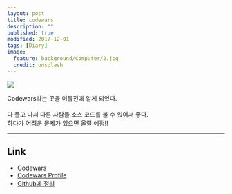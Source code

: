 ```yaml
---
layout: post
title: codewars 
description: ""
published: true
modified: 2017-12-01
tags: [Diary]
image:
  feature: background/Computer/2.jpg
  credit: unsplash
---
```


![]({{site.url}}/images/Diary/codewarsProfile.png)

Codewars라는 곳을 이틀전에 알게 되었다.  
<br/>
다 풀고 나서 다른 사람들 소스 코드를 볼 수 있어서 좋다.  
하다가 어려운 문제가 있으면 올릴 예정!!

---

## Link 
- [Codewars](https://www.codewars.com)
- [Codewars Profile](https://www.codewars.com/users/Yujin%20Jung)
- [Github에 정리](https://github.com/YujinJung/Codewars)